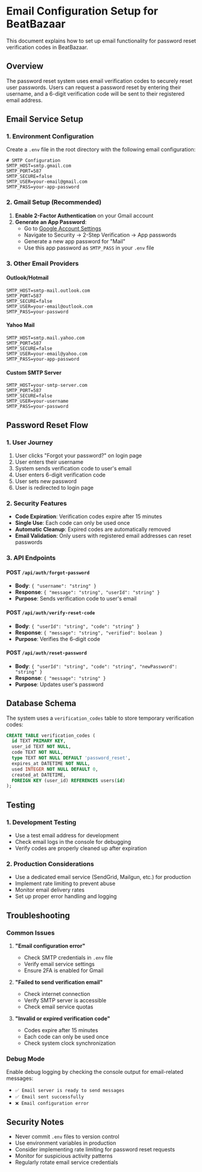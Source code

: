 # Email Configuration Setup for BeatBazaar

This document explains how to set up email functionality for password reset verification codes in BeatBazaar.

## Overview

The password reset system uses email verification codes to securely reset user passwords. Users can request a password reset by entering their username, and a 6-digit verification code will be sent to their registered email address.

## Email Service Setup

### 1. Environment Configuration

Create a `.env` file in the root directory with the following email configuration:

```env
# SMTP Configuration
SMTP_HOST=smtp.gmail.com
SMTP_PORT=587
SMTP_SECURE=false
SMTP_USER=your-email@gmail.com
SMTP_PASS=your-app-password
```

### 2. Gmail Setup (Recommended)

1. **Enable 2-Factor Authentication** on your Gmail account
2. **Generate an App Password**:
   - Go to [Google Account Settings](https://myaccount.google.com/)
   - Navigate to Security → 2-Step Verification → App passwords
   - Generate a new app password for "Mail"
   - Use this app password as `SMTP_PASS` in your `.env` file

### 3. Other Email Providers

#### Outlook/Hotmail
```env
SMTP_HOST=smtp-mail.outlook.com
SMTP_PORT=587
SMTP_SECURE=false
SMTP_USER=your-email@outlook.com
SMTP_PASS=your-password
```

#### Yahoo Mail
```env
SMTP_HOST=smtp.mail.yahoo.com
SMTP_PORT=587
SMTP_SECURE=false
SMTP_USER=your-email@yahoo.com
SMTP_PASS=your-app-password
```

#### Custom SMTP Server
```env
SMTP_HOST=your-smtp-server.com
SMTP_PORT=587
SMTP_SECURE=false
SMTP_USER=your-username
SMTP_PASS=your-password
```

## Password Reset Flow

### 1. User Journey
1. User clicks "Forgot your password?" on login page
2. User enters their username
3. System sends verification code to user's email
4. User enters 6-digit verification code
5. User sets new password
6. User is redirected to login page

### 2. Security Features
- **Code Expiration**: Verification codes expire after 15 minutes
- **Single Use**: Each code can only be used once
- **Automatic Cleanup**: Expired codes are automatically removed
- **Email Validation**: Only users with registered email addresses can reset passwords

### 3. API Endpoints

#### POST `/api/auth/forgot-password`
- **Body**: `{ "username": "string" }`
- **Response**: `{ "message": "string", "userId": "string" }`
- **Purpose**: Sends verification code to user's email

#### POST `/api/auth/verify-reset-code`
- **Body**: `{ "userId": "string", "code": "string" }`
- **Response**: `{ "message": "string", "verified": boolean }`
- **Purpose**: Verifies the 6-digit code

#### POST `/api/auth/reset-password`
- **Body**: `{ "userId": "string", "code": "string", "newPassword": "string" }`
- **Response**: `{ "message": "string" }`
- **Purpose**: Updates user's password

## Database Schema

The system uses a `verification_codes` table to store temporary verification codes:

```sql
CREATE TABLE verification_codes (
  id TEXT PRIMARY KEY,
  user_id TEXT NOT NULL,
  code TEXT NOT NULL,
  type TEXT NOT NULL DEFAULT 'password_reset',
  expires_at DATETIME NOT NULL,
  used INTEGER NOT NULL DEFAULT 0,
  created_at DATETIME,
  FOREIGN KEY (user_id) REFERENCES users(id)
);
```

## Testing

### 1. Development Testing
- Use a test email address for development
- Check email logs in the console for debugging
- Verify codes are properly cleaned up after expiration

### 2. Production Considerations
- Use a dedicated email service (SendGrid, Mailgun, etc.) for production
- Implement rate limiting to prevent abuse
- Monitor email delivery rates
- Set up proper error handling and logging

## Troubleshooting

### Common Issues

1. **"Email configuration error"**
   - Check SMTP credentials in `.env` file
   - Verify email service settings
   - Ensure 2FA is enabled for Gmail

2. **"Failed to send verification email"**
   - Check internet connection
   - Verify SMTP server is accessible
   - Check email service quotas

3. **"Invalid or expired verification code"**
   - Codes expire after 15 minutes
   - Each code can only be used once
   - Check system clock synchronization

### Debug Mode

Enable debug logging by checking the console output for email-related messages:
- `✅ Email server is ready to send messages`
- `✅ Email sent successfully`
- `❌ Email configuration error`

## Security Notes

- Never commit `.env` files to version control
- Use environment variables in production
- Consider implementing rate limiting for password reset requests
- Monitor for suspicious activity patterns
- Regularly rotate email service credentials
